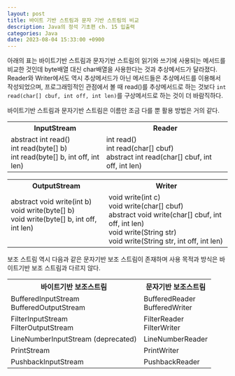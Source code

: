 ```yaml
---
layout: post
title: 바이트 기반 스트림과 문자 기반 스트림의 비교
description: Java의 정석 기초편 ch. 15 입출력
categories: Java
date: 2023-08-04 15:33:00 +0900
---
```

아래의 표는 바이트기반 스트림과 문자기반 스트림의 읽기와 쓰기에 사용되는 메서드를 비교한 것인데 byte배열 대신 char배열을 사용한다는 것과 추상메서드가 달라졌다. Reader와 Writer에서도 역시 추상메서드가 아닌 메서드들은 추상메서드를 이용해서 작성되었으며, 프로그래밍적인 관점에서 볼 때 read()를 추상메서드로 하는 것보다 ```int read(char[] cbuf, int off, int len)```를 구상메서드로 하는 것이 더 바람직하다.

바이트기반 스트림과 문자기반 스트림은 이름만 조금 다를 뿐 활용 방법은 거의 같다.

<table>
    <tr>
        <th>InputStream</th>
        <th>Reader</th>
    </tr>
    <tr>
        <td>abstract int read()<br>int read(byte[] b)<br>int read(byte[] b, int off, int len)</td>
        <td>int read()<br>int read(char[] cbuf)<br>abstract int read(char[] cbuf, int off, int len)</td>
    </tr>
</table>

<table>
    <tr>
        <th>OutputStream</th>
        <th>Writer</th>
    </tr>
    <tr>
        <td>abstract void write(int b)<br>void write(byte[] b)<br>void write(byte[] b, int off, int len)<br><br></td>
        <td>void write(int c)<br>void write(char[] cbuf)<br>abstract void write(char[] cbuf, int off, int len)<br>void write(String str)<br>void write(String str, int off, int len)</td>
    </tr>
</table>

보조 스트림 역시 다음과 같은 문자기반 보조 스트림이 존재하며 사용 목적과 방식은 바이트기반 보조 스트림과 다르지 않다.

<table>
    <tr>
        <th>바이트기반 보조스트림</th>
        <th>문자기반 보조스트림</th>
    </tr>
    <tr>
        <td>BufferedInputStream<br>BufferedOutputStream</td>
        <td>BufferedReader<br>BufferedWriter</td>
    </tr>
    <tr>
        <td>FilterInputStream<br>FilterOutputStream</td>
        <td>FilterReader<br>FilterWriter</td>
    </tr>
    <tr>
        <td>LineNumberInputStream (deprecated)</td>
        <td>LineNumberReader</td>
    </tr>
    <tr>
        <td>PrintStream</td>
        <td>PrintWriter</td>
    </tr>
    <tr>
        <td>PushbackInputStream</td>
        <td>PushbackReader</td>
    </tr>
</table>